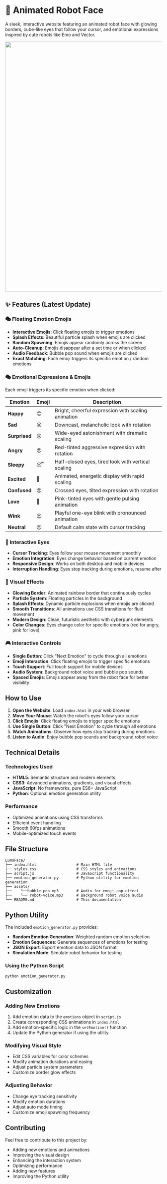 # 🤖 Animated Robot Face

A sleek, interactive website featuring an animated robot face with glowing borders, cube-like eyes that follow your cursor, and emotional expressions inspired by cute robots like Emo and Vector.

<p align="center">
<img src = "https://i.postimg.cc/FKYgfyyr/image.png" width = "800">
</p>

## ✨  Features (Latest Update)

### 🎭 Floating Emotion Emojis
- **Interactive Emojis**: Click floating emojis to trigger emotions
- **Splash Effects**: Beautiful particle splash when emojis are clicked
- **Random Spawning**: Emojis appear randomly across the screen
- **Auto-Cleanup**: Emojis disappear after a set time or when clicked
- **Audio Feedback**: Bubble pop sound when emojis are clicked
- **Exact Matching**: Each emoji triggers its specific emotion / random emotions


### 🎭 Emotional Expressions & Emojis
Each emoji triggers its specific emotion when clicked:

| Emotion | Emoji | Description |
|---------|-------|-------------|
| **Happy** | 😊 | Bright, cheerful expression with scaling animation |
| **Sad** | 😢 | Downcast, melancholic look with rotation |
| **Surprised** | 😲 | Wide-eyed astonishment with dramatic scaling |
| **Angry** | 😠 | Red-tinted aggressive expression with rotation |
| **Sleepy** | 😴 | Half-closed eyes, tired look with vertical scaling |
| **Excited** | 🤩 | Animated, energetic display with rapid scaling |
| **Confused** | 😵 | Crossed eyes, tilted expression with rotation |
| **Love** | 🥰 | Pink-tinted eyes with gentle pulsing animation |
| **Wink** | 😉 | Playful one-eye blink with pronounced animation |
| **Neutral** | 😐 | Default calm state with cursor tracking |

### 👀 Interactive Eyes
- **Cursor Tracking**: Eyes follow your mouse movement smoothly
- **Emotion Integration**: Eyes change behavior based on current emotion
- **Responsive Design**: Works on both desktop and mobile devices
- **Interruption Handling**: Eyes stop tracking during emotions, resume after

### 🎨 Visual Effects
- **Glowing Border**: Animated rainbow border that continuously cycles
- **Particle System**: Floating particles in the background
- **Splash Effects**: Dynamic particle explosions when emojis are clicked
- **Smooth Transitions**: All animations use CSS transitions for fluid movement
- **Modern Design**: Clean, futuristic aesthetic with cyberpunk elements
- **Color Changes**: Eyes change color for specific emotions (red for angry, pink for love)

### 🎮 Interactive Controls
- **Single Button**: Click "Next Emotion" to cycle through all emotions
- **Emoji Interaction**: Click floating emojis to trigger specific emotions
- **Touch Support**: Full touch support for mobile devices
- **Audio System**: Background robot voice and bubble pop sounds
- **Spaced Emojis**: Emojis appear away from the robot face for better visibility

## How to Use

1. **Open the Website**: Load `index.html` in your web browser
2. **Move Your Mouse**: Watch the robot's eyes follow your cursor
3. **Click Emojis**: Click floating emojis to trigger specific emotions
4. **Use Single Button**: Click "Next Emotion" to cycle through all emotions
5. **Watch Animations**: Observe how eyes stop tracking during emotions
6. **Listen to Audio**: Enjoy bubble pop sounds and background robot voice

## Technical Details

### Technologies Used
- **HTML5**: Semantic structure and modern elements
- **CSS3**: Advanced animations, gradients, and visual effects
- **JavaScript**: No frameworks, pure ES6+ JavaScript
- **Python**: Optional emotion generation utility


### Performance
- Optimized animations using CSS transforms
- Efficient event handling
- Smooth 60fps animations
- Mobile-optimized touch events

## File Structure

```
LumoFace/
├── index.html                  # Main HTML file
├── styles.css                  # CSS styles and animations
├── script.js                   # JavaScript functionality
├── emotion_generator.py        # Python utility for emotion generation
├── assets/
├──    └──bubble-pop.mp3        # Audio for emoji pop effect
├──    └── robot-voice.mp3      # Background robot voice audio
└── README.md                   # This documentation

```

## Python Utility

The included `emotion_generator.py` provides:
- **Random Emotion Generation**: Weighted random emotion selection
- **Emotion Sequences**: Generate sequences of emotions for testing
- **JSON Export**: Export emotion data to JSON format
- **Simulation Mode**: Simulate robot behavior for testing

### Using the Python Script
```bash
python emotion_generator.py
```

## Customization

### Adding New Emotions
1. Add emotion data to the `emotions` object in `script.js`
2. Create corresponding CSS animations in `index.html`
3. Add emotion-specific logic in the `setEmotion()` function
4. Update the Python generator if using the utility

### Modifying Visual Style
- Edit CSS variables for color schemes
- Modify animation durations and easing
- Adjust particle system parameters
- Customize border glow effects

### Adjusting Behavior
- Change eye tracking sensitivity
- Modify emotion durations
- Adjust auto mode timing
- Customize emoji spawning frequency

## Contributing

Feel free to contribute to this project by:
- Adding new emotions and animations
- Improving the visual design
- Enhancing the interaction system
- Optimizing performance
- Adding new features
- Improving the Python utility


